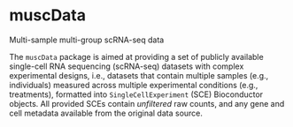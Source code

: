 # muscData
Multi-sample multi-group scRNA-seq data

The `muscData` package is aimed at providing a set of publicly available single-cell RNA sequencing (scRNA-seq) datasets with complex experimental designs, i.e., datasets that contain multiple samples (e.g., individuals) measured across multiple experimental conditions (e.g., treatments), formatted into `SingleCellExperiment` (SCE) Bioconductor objects. All provided SCEs contain *unfiltered* raw counts, and any gene and cell metadata available from the original data source.
